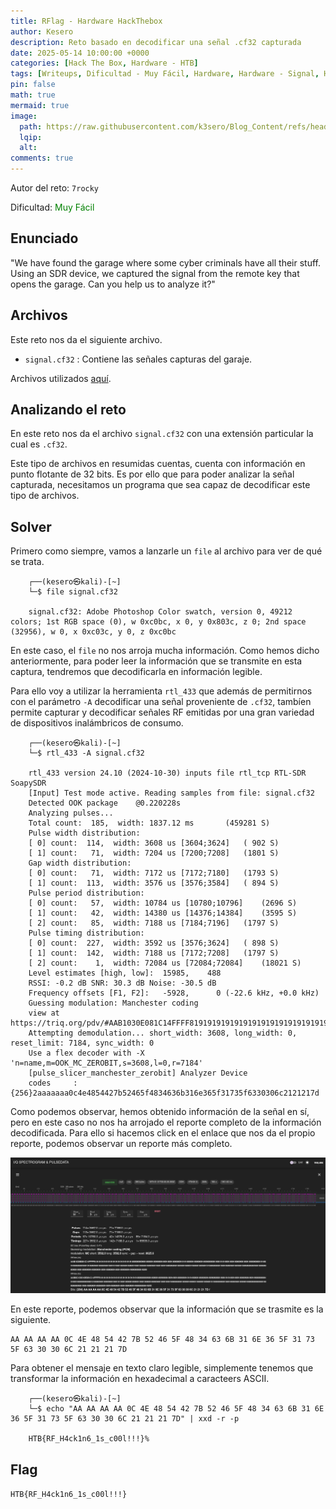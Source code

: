 ```yaml
---
title: RFlag - Hardware HackThebox
author: Kesero
description: Reto basado en decodificar una señal .cf32 capturada
date: 2025-05-14 10:00:00 +0000
categories: [Hack The Box, Hardware - HTB]
tags: [Writeups, Dificultad - Muy Fácil, Hardware, Hardware - Signal, HTB, HTB - Hardware]
pin: false
math: true
mermaid: true
image:
  path: https://raw.githubusercontent.com/k3sero/Blog_Content/refs/heads/main/HackTheBox/assets/Hardware.png
  lqip: 
  alt: 
comments: true
---
```


Autor del reto: `7rocky`

Dificultad: <font color=green>Muy Fácil</font>

## Enunciado

"We have found the garage where some cyber criminals have all their stuff. Using an SDR device, we captured the signal from the remote key that opens the garage. Can you help us to analyze it?"

## Archivos

Este reto nos da el siguiente archivo.

- `signal.cf32` : Contiene las señales capturas del garaje.

Archivos utilizados [aquí](https://github.com/k3sero/Blog_Content/tree/main/HackTheBox/Hardware/RFlag).

## Analizando el reto

En este reto nos da el archivo `signal.cf32` con una extensión particular la cual es `.cf32`.

Este tipo de archivos en resumidas cuentas, cuenta con información en punto flotante de 32 bits. Es por ello que para poder analizar la señal capturada, necesitamos un programa que sea capaz de decodificar este tipo de archivos.

## Solver


Primero como siempre, vamos a lanzarle un `file` al archivo para ver de qué se trata.

```
    ┌──(kesero㉿kali)-[~]
    └─$ file signal.cf32

    signal.cf32: Adobe Photoshop Color swatch, version 0, 49212 colors; 1st RGB space (0), w 0xc0bc, x 0, y 0x803c, z 0; 2nd space (32956), w 0, x 0xc03c, y 0, z 0xc0bc
```

En este caso, el `file` no nos arroja mucha información. Como hemos dicho anteriormente, para poder leer la información que se transmite en esta captura, tendremos que decodificarla en información legible.

Para ello voy a utilizar la herramienta `rtl_433` que además de permitirnos con el parámetro `-A` decodificar una señal proveniente de `.cf32`, tambíen permite capturar y decodificar señales RF emitidas por una gran variedad de dispositivos inalámbricos de consumo.

```
    ┌──(kesero㉿kali)-[~]
    └─$ rtl_433 -A signal.cf32

    rtl_433 version 24.10 (2024-10-30) inputs file rtl_tcp RTL-SDR SoapySDR
    [Input] Test mode active. Reading samples from file: signal.cf32
    Detected OOK package	@0.220228s
    Analyzing pulses...
    Total count:  185,  width: 1837.12 ms		(459281 S)
    Pulse width distribution:
    [ 0] count:  114,  width: 3608 us [3604;3624]	( 902 S)
    [ 1] count:   71,  width: 7204 us [7200;7208]	(1801 S)
    Gap width distribution:
    [ 0] count:   71,  width: 7172 us [7172;7180]	(1793 S)
    [ 1] count:  113,  width: 3576 us [3576;3584]	( 894 S)
    Pulse period distribution:
    [ 0] count:   57,  width: 10784 us [10780;10796]	(2696 S)
    [ 1] count:   42,  width: 14380 us [14376;14384]	(3595 S)
    [ 2] count:   85,  width: 7188 us [7184;7196]	(1797 S)
    Pulse timing distribution:
    [ 0] count:  227,  width: 3592 us [3576;3624]	( 898 S)
    [ 1] count:  142,  width: 7188 us [7172;7208]	(1797 S)
    [ 2] count:    1,  width: 72084 us [72084;72084]	(18021 S)
    Level estimates [high, low]:  15985,    488
    RSSI: -0.2 dB SNR: 30.3 dB Noise: -30.5 dB
    Frequency offsets [F1, F2]:   -5928,      0	(-22.6 kHz, +0.0 kHz)
    Guessing modulation: Manchester coding
    view at https://triq.org/pdv/#AAB1030E081C14FFFF819191919191919191919191919191918080808090818080918090808180918091808080919191808091808080918090808081908191918091809180809081809190808080819180918080808090819180809081808090819081919081809081808091908190808180809081908180919080808081809081808091908081809081919080808081908180809081809081808080808090818080808090819081808080918080809180918080809180918080809190808080819255
    Attempting demodulation... short_width: 3608, long_width: 0, reset_limit: 7184, sync_width: 0
    Use a flex decoder with -X 'n=name,m=OOK_MC_ZEROBIT,s=3608,l=0,r=7184'
    [pulse_slicer_manchester_zerobit] Analyzer Device
    codes     : {256}2aaaaaaa0c4e4854427b52465f4834636b316e365f31735f6330306c2121217d
```




Como podemos observar, hemos obtenido información de la señal en sí, pero en este caso no nos ha arrojado el reporte completo de la información decodificada. Para ello si hacemos click en el enlace que nos da el propio reporte, podemos observar un reporte más completo.

![reporte](https://raw.githubusercontent.com/k3sero/Blog_Content/refs/heads/main/HackTheBox/Hardware/RFlag/reporte_rtl433.png)

En este reporte, podemos observar que la información que se trasmite es la siguiente.

```
AA AA AA AA 0C 4E 48 54 42 7B 52 46 5F 48 34 63 6B 31 6E 36 5F 31 73 5F 63 30 30 6C 21 21 21 7D
```

Para obtener el mensaje en texto claro legible, simplemente tenemos que transformar la información en hexadecimal a caracteers ASCII.

```
    ┌──(kesero㉿kali)-[~]
    └─$ echo "AA AA AA AA 0C 4E 48 54 42 7B 52 46 5F 48 34 63 6B 31 6E 36 5F 31 73 5F 63 30 30 6C 21 21 21 7D" | xxd -r -p

    HTB{RF_H4ck1n6_1s_c00l!!!}%  
```

## Flag
`HTB{RF_H4ck1n6_1s_c00l!!!}`